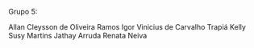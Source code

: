 Grupo 5:

Allan Cleysson de Oliveira Ramos
Igor Vinicius de Carvalho Trapiá
Kelly Susy Martins Jathay Arruda
Renata Neiva